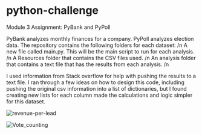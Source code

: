 # python-challenge
Module 3 Assignment: PyBank and PyPoll

PyBank analyzes monthly finances for a company. PyPoll analyzes election data. 
The repository contains the following folders for each dataset: /n
  A new file called main.py. This will be the main script to run for each analysis. /n
  A Resources folder that contains the CSV files used. /n
  An analysis folder that contains a text file that has the results from each analysis. /n

I used information from Stack overflow for help with pushing the results to a text file. I ran through a few ideas on how to design this code, including pushing the original csv information into a list of dictionaries, but I found creating new lists for each column made the calculations and logic simpler for this dataset. 
 
![revenue-per-lead](https://github.com/ddekker22/python-challenge/assets/111262299/1fad7bf0-8d2b-44c1-b736-e5c744561a14)



![Vote_counting](https://github.com/ddekker22/python-challenge/assets/111262299/1e85b5b1-db8c-4c72-9434-867ea25722be)
